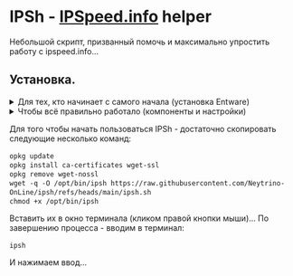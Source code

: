 # IPSh - [IPSpeed.info](https://ipspeed.info) helper
Небольшой скрипт, призванный помочь и максимально упростить работу с ipspeed.info...

## Установка.
<details><summary>Для тех, кто начинает с самого начала (установка Entware)</summary>
Нам понадобится маршрутизатор Keenetic (или ZyXel Keenetic) с USB-портом(ами) поддерживающий работу с накопителями.

> К таковым не относятся устройства: 4G II, 4G III, а также - бюджетные модели 2024-го года (уточняйте поддержку соответствующих функций на сайте производителя).

<details><summary>Если у вас ZyXel Keenetic (с KeeneticOS версии 2.x)...</summary>
Открываем (в веб-конфигураторе) интерфейс командной строки, обычно это:
 
````
http://192.168.1.1/a
````
И вводим в поле "Command" одну из следующих команд:

````
components sync legacy
````
> (для KeeneticOS до версии 2.06)
````
components list legacy
````
> (для KeeneticOS версии 2.06 и выше)

Нажимаем кнопку "Отправить запрос".

Затем, переходим в "Управление/Параметры системы", проверяем наличие обновлений KeeneticOS, и если таковые есть - устанавливаем их...
</details>

<details><summary>(В веб-конфигураторе) переходим в "Управление/Параметры системы", нажимаем "Изменить набор компонентов" и устанавливаем/убеждаемся что установлен следующий компонент:</summary>

 ![Screenshot](screenshots/k-1.png)
 ![Screenshot](screenshots/k-2.png)</details>

```
Поддержка открытых пакетов
```
> Чтобы упростить поиск нужных компонентов в списке - можно воспользоваться полем "Поиск" (Поиск компонентов по имени)...
> Если компонент не был установлен - в процессе его устаноовки, интернет-центр будет перезагружен...

▪ Теперь нужно определиться - где будет установлен Entware: во встроенном хранилище или на USB-накопителе…
- Встроенное хранилище - всегда с интернет-центром, не отключится (по каким-то своим причинам), не занимает USB-порт. Но - имеет существенные ограничения по объёму, и (теоритически) чувствительно к постоянной перезаписи данных (флеш-память имеет свойство изнашиваться, в связи с чем - крайне рекомендуется (по возможности) избегать ведение логов (с сохранением данных на встроенное хранилище))...
- USB-накопитель - может существенно привышать встроенное хранилище по объёму, может быть легко заменён (в случае каких-либо проблем). Но - занимает USB-порт, может быть медленнее встроенного хранилища (в зависимости от типа интерфейса/накопителя), может неожиданно оказаться отключеным (из за перегрева, механического воздействия или каких-то других причин)...
> USB-накопитель - желательно отформатировать в ext4 ( под Windows, это можно сделать с помощью бесплатной версии [AOMEI Partition Assistant](https://www.aomeitech.com/pa/standard.html) и обязательно следует задать ему какую-нибудь метку тома...

▪ Скачиваем дистрибутив Entware (подходящий для архитектуры процессора вашего маршрутизатора):
- [mipsel](https://bin.entware.net/mipselsf-k3.4/installer/mipsel-installer.tar.gz)
- [mips](https://bin.entware.net/mipssf-k3.4/installer/mips-installer.tar.gz)
- [aarch64](https://bin.entware.net/aarch64-k3.10/installer/aarch64-installer.tar.gz)

▪ Определить, архитектуру вашего устройства - не так просто, как хотелось бы... Открываем интерфейс командной строки (обычно это):

```
http://192.168.1.1/a
```
<details><summary>Вводим следующую команду, и нажимаем кнопку "Отправить запрос":</summary>

![Screenshot](screenshots/k-3.png)
![Screenshot](screenshots/k-4.png)</details>

```
show version
```
В отчёте (об установленной версии KeeneticOS) – будет строка: "arch": "*****" (где ***** - указание на архитектуру процессора). Если архитектура: aarch64 - можно смело качать и устанавливать соответствующий дистрибутив Entware. Если: mips - придётся воспользоваться интернетом для уточнения: mips или mipsel...
> Если у вас актуальная модель маршрутизатора – соответствие архитектуры конкретным устройствам можно посмотреть [здесь]( https://help.keenetic.ru/hc/ru/articles/360021214160.html).

Переходим в "Управление/Приложения" (в веб-конфигураторе), в разделе "Диски и принтеры" - открываем накопитель (который будет использоваться для размещения Entware), создаём в корне диска папку "install" (с маленькой буквы) - помещаем в неё скачанный архив с дистрибутивом Entware.

Затем, переходим в "Управление/OPKG" и в меню "Накопитель" - выбираем диск с дистрибутивом Entware, нажимаем "Сохранить".
> Дожидаемся, когда побледневшая кнопка "Сохранить" полностью исчезнет…

Переходим в "Управление/Диагностика", где нажимаем "Показать журнал". В журнале (одно за другим) будут появляться события (об устанавке различных модулей и компонентов Entware), мы ждём события "Установка системы пакетов Entware - завершена".

<details><summary>Теперь нам понадобится ПК и PuTTY</summary>
 
▪ [Скачиваем](http://www.putty.org/), устанавливаем и запускаем PuTTY...

<details><summary>В поле "Host Name (or IP adress)" - вводим IP-адрес вашего маршрутизатора, обычно это:</summary>

![Screenshot](screenshots/p-1.png)</details>

```
192.168.1.1
```

В поле "Port" - оставляем:

```
22
```
> (или вводим "222", если до установки Entware в прошивке уже был установлен компонент "Сервер SSH")

И нажимаем кнопку "Open"...

<details><summary>(При первом подключении) появится окошко с предупреждением - в котором нужно нажать "Accept".</summary>

![Screenshot](screenshots/p-2.png)</details>
 
<details><summary>Откроется окно терминала...</summary>

![Screenshot](screenshots/p-3.png)</details>

На запрос имени пользователя (login as) вводим:

```
root
```
Нажимаем ввод, а на запрос пароля (root@192.168.1.1's password):

```
keenetic
````
> (при вводе пароля - символы отображаться не будут).

> Если у вас возникают сложности с вводом пароля - его можно скопировать из блокнота (или из этой инструкции) и вставить в окно терминала  (кликом правой кнопки мыши)...

<details><summary>Если всё правильно - появится приглашение для ввода команд: "~ #"...</summary>

![Screenshot](screenshots/p-4.png)</details>
</details>
<details><summary>Если ПК под рукой нет (но есть смартфон)...</summary>
▪ Устанавливаем ConnectBot [GooglePlay](https://play.google.com/store/apps/details?id=org.connectbot)/[RuStore](https://www.rustore.ru/catalog/app/org.connectbot) и открываем его...

<details><summary>Нажимаем кнопку "+" (в нижней части экрана)...</summary>

![Screenshot](screenshots/b-1.png)</details>

<details><summary>Нажимаем на направленную вниз галку (справа от поля)</summary>

![Screenshot](screenshots/b-2.png)</details>

<details><summary>Заполняем поля "Имя пользователя", "Сервер" и "Порт" - следующими данными:</summary>

![Screenshot](screenshots/b-3.png)</details>

Имя пользователя:

```
root
```

Сервер:
```
192.168.1.1
```

Порт:

```
22
```

> (или вводим "222", если до установки Entware в прошивке уже был установлен компонент "Сервер SSH")

И нажимаем кнопку "Назад"...

<details><summary>Возвращаемся к списку серверов и выбираем (добавленный) сервер...</summary>

![Screenshot](screenshots/b-4.png)</details>

<details><summary>Соглашаемся продолжить попытки соединений...</summary>

![Screenshot](screenshots/b-5.png)</details>

<details><summary>Вводим пароль:</summary>

![Screenshot](screenshots/b-6.png)</details>

```
keenetic
```

И нажимаем ввод...

<details><summary>Если всё правильно - появится приглашение для ввода команд: "~ #"...</summary>

![Screenshot](screenshots/b-7.png)</details>
</details>
</details>

<details><summary>Чтобы всё правильно работало (компоненты и настройки)</summary>
Понадобятся следующие компоненты:

 - Клиент SSTP VPN

> Чтобы упростить поиск нужных компонентов в списке - можно воспользоваться полем "Поиск" (Поиск компонентов по имени.) Достаточно ввести несколько букв (названия компонента)...

> Некоторые компоненты - могут не отображаться в списке, пока не будут выбраны/установлены другие...

Устанавливаем недостающие, перезагружаемся и проверяем (все ли необходимые компоненты установились)...

> Если уже установлено слишком много компонентов - новым может просто не хватать свободного места. В этом случае, придётся отключить какие-нибудь неиспользуемые компоненты...

В "Сетевые правила/Интернет-фильтры/Настройка DNS" - нужно добавить несколько DoT/DoH серверов: "Добавить сервер" (Тип сервера DNS: "DNS-over-TLS" или "DNS-over-HTTPS")...

> У автора этих строк - добавлены следующие DoT):

````
1.1.1.1
````
````
8.8.8.8
````
````
77.88.8.8
````
> Если вам известны другие DoT/DoH - можете использовать их...

<details><summary>Если у вас ZyXel Keenetic (с KeeneticOS версии 2.x)...</summary>
Чтобы компенсировать отсутствие DoT и DoH в KeeneticOS 2.x (если это необходимо) - вы можете воспользоваться пунктом "4: Предварительная настройка ZyXel Keenetic (с KeeneticOS 2.x)" (находящемся в разделе "Дополнительно", скрипта NK)...
</details>
</details>

Для того чтобы начать пользоваться IPSh - достаточно скопировать следующие несколько команд:

````
opkg update
opkg install ca-certificates wget-ssl
opkg remove wget-nossl
wget -q -O /opt/bin/ipsh https://raw.githubusercontent.com/Neytrino-OnLine/ipsh/refs/heads/main/ipsh.sh
chmod +x /opt/bin/ipsh

````
Вставить их в окно терминала (кликом правой кнопки мыши)...
По завершению процесса - вводим в терминал:
```
ipsh
```
И нажимаем ввод...
